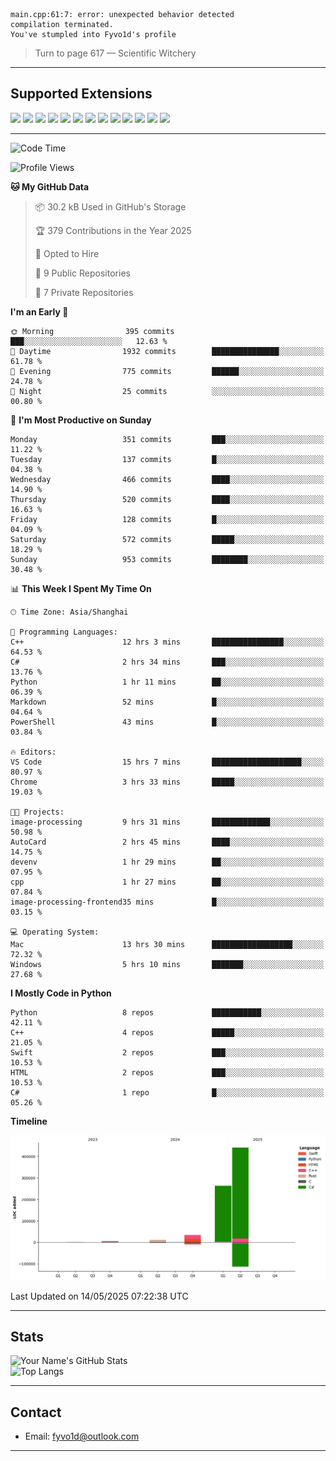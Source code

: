 ```
main.cpp:61:7: error: unexpected behavior detected
compilation terminated.
You've stumpled into Fyvo1d's profile
```

> Turn to page 617 — Scientific Witchery

---

## Supported Extensions

<p align="left">
  <img src="https://cdn.jsdelivr.net/gh/devicons/devicon/icons/cplusplus/cplusplus-original.svg" height="40" />
  <img src="https://cdn.jsdelivr.net/gh/devicons/devicon/icons/csharp/csharp-original.svg" height="40" />
  <img src="https://cdn.jsdelivr.net/gh/devicons/devicon/icons/python/python-original.svg" height="40" />
  <img src="https://cdn.jsdelivr.net/gh/devicons/devicon/icons/swift/swift-original.svg" height="40" />
  <img src="https://cdn.jsdelivr.net/gh/devicons/devicon/icons/git/git-original.svg" height="40" />
  <img src="https://cdn.jsdelivr.net/gh/devicons/devicon/icons/docker/docker-original.svg" height="40" />
  <img src="https://cdn.jsdelivr.net/gh/devicons/devicon/icons/vscode/vscode-original.svg" height="40" />
  <img src="https://www.vulkan.org/user/themes/vulkan/images/logo/vulkan-logo.svg" height="40" />
  <img src="https://cdn.jsdelivr.net/gh/devicons/devicon/icons/opengl/opengl-original.svg" height="40" />
  <img src="https://cdn.jsdelivr.net/gh/devicons/devicon/icons/pytorch/pytorch-original.svg" height="40" />
  <img src="https://cdn.jsdelivr.net/gh/devicons/devicon/icons/unity/unity-original.svg" height="40" />
  <img src="https://cdn.jsdelivr.net/gh/devicons/devicon/icons/unrealengine/unrealengine-original.svg" height="40" />
  <img src="https://cdn.jsdelivr.net/gh/devicons/devicon/icons/cmake/cmake-original.svg" height="40" />
</p>


---

<!--START_SECTION:waka-->
![Code Time](http://img.shields.io/badge/Code%20Time-137%20hrs%2046%20mins-blue)

![Profile Views](http://img.shields.io/badge/Profile%20Views-9-blue)

**🐱 My GitHub Data** 

> 📦 30.2 kB Used in GitHub's Storage 
 > 
> 🏆 379 Contributions in the Year 2025
 > 
> 💼 Opted to Hire
 > 
> 📜 9 Public Repositories 
 > 
> 🔑 7 Private Repositories 
 > 
**I'm an Early 🐤** 

```text
🌞 Morning                395 commits         ███░░░░░░░░░░░░░░░░░░░░░░   12.63 % 
🌆 Daytime                1932 commits        ███████████████░░░░░░░░░░   61.78 % 
🌃 Evening                775 commits         ██████░░░░░░░░░░░░░░░░░░░   24.78 % 
🌙 Night                  25 commits          ░░░░░░░░░░░░░░░░░░░░░░░░░   00.80 % 
```
📅 **I'm Most Productive on Sunday** 

```text
Monday                   351 commits         ███░░░░░░░░░░░░░░░░░░░░░░   11.22 % 
Tuesday                  137 commits         █░░░░░░░░░░░░░░░░░░░░░░░░   04.38 % 
Wednesday                466 commits         ████░░░░░░░░░░░░░░░░░░░░░   14.90 % 
Thursday                 520 commits         ████░░░░░░░░░░░░░░░░░░░░░   16.63 % 
Friday                   128 commits         █░░░░░░░░░░░░░░░░░░░░░░░░   04.09 % 
Saturday                 572 commits         █████░░░░░░░░░░░░░░░░░░░░   18.29 % 
Sunday                   953 commits         ████████░░░░░░░░░░░░░░░░░   30.48 % 
```


📊 **This Week I Spent My Time On** 

```text
🕑︎ Time Zone: Asia/Shanghai

💬 Programming Languages: 
C++                      12 hrs 3 mins       ████████████████░░░░░░░░░   64.53 % 
C#                       2 hrs 34 mins       ███░░░░░░░░░░░░░░░░░░░░░░   13.76 % 
Python                   1 hr 11 mins        ██░░░░░░░░░░░░░░░░░░░░░░░   06.39 % 
Markdown                 52 mins             █░░░░░░░░░░░░░░░░░░░░░░░░   04.64 % 
PowerShell               43 mins             █░░░░░░░░░░░░░░░░░░░░░░░░   03.84 % 

🔥 Editors: 
VS Code                  15 hrs 7 mins       ████████████████████░░░░░   80.97 % 
Chrome                   3 hrs 33 mins       █████░░░░░░░░░░░░░░░░░░░░   19.03 % 

🐱‍💻 Projects: 
image-processing         9 hrs 31 mins       █████████████░░░░░░░░░░░░   50.98 % 
AutoCard                 2 hrs 45 mins       ████░░░░░░░░░░░░░░░░░░░░░   14.75 % 
devenv                   1 hr 29 mins        ██░░░░░░░░░░░░░░░░░░░░░░░   07.95 % 
cpp                      1 hr 27 mins        ██░░░░░░░░░░░░░░░░░░░░░░░   07.84 % 
image-processing-frontend35 mins             █░░░░░░░░░░░░░░░░░░░░░░░░   03.15 % 

💻 Operating System: 
Mac                      13 hrs 30 mins      ██████████████████░░░░░░░   72.32 % 
Windows                  5 hrs 10 mins       ███████░░░░░░░░░░░░░░░░░░   27.68 % 
```

**I Mostly Code in Python** 

```text
Python                   8 repos             ███████████░░░░░░░░░░░░░░   42.11 % 
C++                      4 repos             █████░░░░░░░░░░░░░░░░░░░░   21.05 % 
Swift                    2 repos             ███░░░░░░░░░░░░░░░░░░░░░░   10.53 % 
HTML                     2 repos             ███░░░░░░░░░░░░░░░░░░░░░░   10.53 % 
C#                       1 repo              █░░░░░░░░░░░░░░░░░░░░░░░░   05.26 % 
```



**Timeline**

![Lines of Code chart](https://raw.githubusercontent.com/FyVoid/FyVoid/main/assets/bar_graph.png)


 Last Updated on 14/05/2025 07:22:38 UTC
<!--END_SECTION:waka-->

---

## Stats

![Your Name's GitHub Stats](https://github-readme-stats.vercel.app/api?username=fyvoid&show_icons=true&theme=tokyonight)  
![Top Langs](https://github-readme-stats.vercel.app/api/top-langs/?username=fyvoid&layout=compact&theme=tokyonight)

---

## Contact

- Email: [fyvo1d@outlook.com](fyvo1d@outlook.com)  

---
